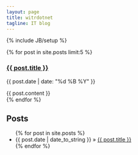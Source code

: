```yaml
---
layout: page
title: witrdotnet
tagline: IT blog
---
```

{% include JB/setup %}

<div>
  {% for post in site.posts limit:5 %}
              <div class="inlinepost">
                <a href="{{ post.url }}"><h3>{{ post.title }}</h3></a>
                <p class="blogdate">{{ post.date | date: "%d %B %Y" }}</p>
                <div>{{ post.content }}</div>
              </div>
  {% endfor %}
</div>

## Posts

<ul class="posts">
  {% for post in site.posts %}
    <li><span>{{ post.date | date_to_string }}</span> &raquo; <a href="{{ BASE_PATH }}{{ post.url }}">{{ post.title }}</a></li>
  {% endfor %}
</ul>
